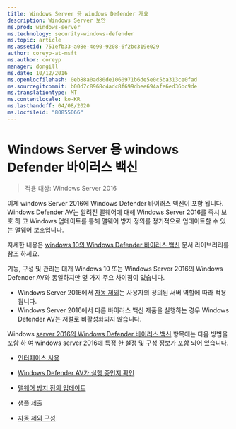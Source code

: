 ```yaml
---
title: Windows Server 용 windows Defender 개요
description: Windows Server 보안
ms.prod: windows-server
ms.technology: security-windows-defender
ms.topic: article
ms.assetid: 751efb33-a08e-4e90-9208-6f2bc319e029
author: coreyp-at-msft
ms.author: coreyp
manager: dongill
ms.date: 10/12/2016
ms.openlocfilehash: 0eb88a0ad80de1060971b6de5e0c5ba313ce0fad
ms.sourcegitcommit: b00d7c8968c4adc8f699dbee694afe6ed36bc9de
ms.translationtype: MT
ms.contentlocale: ko-KR
ms.lasthandoff: 04/08/2020
ms.locfileid: "80855066"
---
```

# <a name="windows-defender-antivirus-for-windows-server"></a>Windows Server 용 windows Defender 바이러스 백신

>적용 대상: Windows Server 2016

이제 windows Server 2016에 Windows Defender 바이러스 백신이 포함 됩니다. Windows Defender AV는 알려진 맬웨어에 대해 Windows Server 2016를 즉시 보호 하 고 Windows 업데이트를 통해 맬웨어 방지 정의를 정기적으로 업데이트할 수 있는 맬웨어 보호입니다.

자세한 내용은 [windows 10의 Windows Defender 바이러스 백신](https://docs.microsoft.com/windows/threat-protection/windows-defender-antivirus/windows-defender-antivirus-in-windows-10) 문서 라이브러리를 참조 하세요.


기능, 구성 및 관리는 대개 Windows 10 또는 Windows Server 2016의 Windows Defender AV와 동일하지만 몇 가지 주요 차이점이 있습니다.

- Windows Server 2016에서 [자동 제외](https://docs.microsoft.com/windows/threat-protection/windows-defender-antivirus/configure-server-exclusions-windows-defender-antivirus)는 사용자의 정의된 서버 역할에 따라 적용됩니다.
- Windows Server 2016에서 다른 바이러스 백신 제품을 실행하는 경우 Windows Defender AV는 저절로 비활성화되지 않습니다.

Windows [server 2016의 Windows Defender 바이러스 백신](https://docs.microsoft.com/windows/threat-protection/windows-defender-antivirus/windows-defender-antivirus-on-windows-server-2016) 항목에는 다음 방법을 포함 하 여 windows server 2016에 특정 한 설정 및 구성 정보가 포함 되어 있습니다.

-   [인터페이스 사용](https://docs.microsoft.com/windows/threat-protection/windows-defender-antivirus/windows-defender-antivirus-on-windows-server-2016#BKMK_UsingDef)

-   [Windows Defender AV가 실행 중인지 확인]( https://docs.microsoft.com/windows/threat-protection/windows-defender-antivirus/windows-defender-antivirus-on-windows-server-2016#BKMK_DefRun)

-   [맬웨어 방지 정의 업데이트]( https://docs.microsoft.com/windows/threat-protection/windows-defender-antivirus/windows-defender-antivirus-on-windows-server-2016#BKMK_UpdateDef)

-   [샘플 제출]( https://docs.microsoft.com/windows/threat-protection/windows-defender-antivirus/windows-defender-antivirus-on-windows-server-2016#BKMK_DefSamples)

-   [자동 제외 구성]( https://docs.microsoft.com/windows/threat-protection/windows-defender-antivirus/windows-defender-antivirus-on-windows-server-2016#BKMK_DefExclusions)
